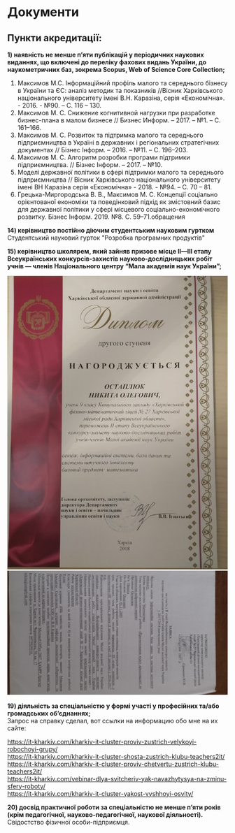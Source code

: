 # Документи
## Пункти акредитації:
**1) наявність не менше п’яти публікацій у періодичних наукових виданнях, що включені до переліку фахових видань України, до наукометричних баз, зокрема Scopus, Web of Science Core Collection;**  
1. Максимов М.С. Інформаційний профіль малого та середнього бізнесу в України та ЄС: аналіз методик та показників //Вісник Харківського національного університету імені В.Н. Каразіна, серія «Економічна». -  2016. - №90. – С. 116 – 130.
2. Максимов М. С. Снижение когнитивной нагрузки при разработке бизнес-плана в малом бизнесе // Бизнес Информ. – 2017. – №1. – C. 161–166.
3. Максимов М. С. Розвиток та підтримка малого та середнього підприємництва в Україні в державних і регіональних стратегічних документах // Бізнес Інформ. – 2016. – №11. – C. 196–203.
4. Максимов М. С. Алгоритм розробки програми підтримки підприємництва. // Бізнес Інформ. – 2017. – №10.
5. Моделі державної політики в сфері підтримки малого та середнього підприємництва // Вісник Харківського національного університету імені ВН Каразіна серія «Економічна»  -  2018. - №94. – С. 70 – 81.
6. Грецька-Миргородська В. В., Максимов М. С. Концепції соціально орієнтованої економіки та поведінковий підхід як змістовний базис для державної політики у сфері місцевого соціально-економічного розвитку. Бізнес Інформ. 2019. №8. C. 59–71.обращения

**14) керівництво постійно діючим студентським науковим гуртком**  
Студентський науковий гурток "Розробка програмних продуктів"

**15) керівництво школярем, який зайняв призове місце II—III етапу Всеукраїнських конкурсів-захистів науково-дослідницьких робіт учнів — членів Національного центру “Мала академія наук України”;**

<img src = "./img/diploma.jpg">  
<img src = "./img/act.jpg">  

**19) діяльність за спеціальністю у формі участі у професійних та/або громадських об’єднаннях;**   
Запрос на справку сделал, вот ссылки на информацию обо мне на их сайте:  

https://it-kharkiv.com/kharkiv-it-cluster-proviv-zustrich-velykoyi-robochoyi-grupy/  
https://it-kharkiv.com/kharkiv-it-cluster-shosta-zustrich-klubu-teachers2it/   
https://it-kharkiv.com/kharkiv-it-cluster-proviv-chetvertu-zustrich-klubu-teachers2it/  
https://it-kharkiv.com/vebinar-dlya-svitcheriv-yak-navazhytysya-na-zminu-sfery-roboty/  
https://it-kharkiv.com/kharkiv-it-cluster-yakost-vyshhoyi-osvity/  

**20) досвід практичної роботи за спеціальністю не менше п’яти років (крім педагогічної, науково-педагогічної, наукової діяльності).**
Свідостство фізичної особи-підприємця.